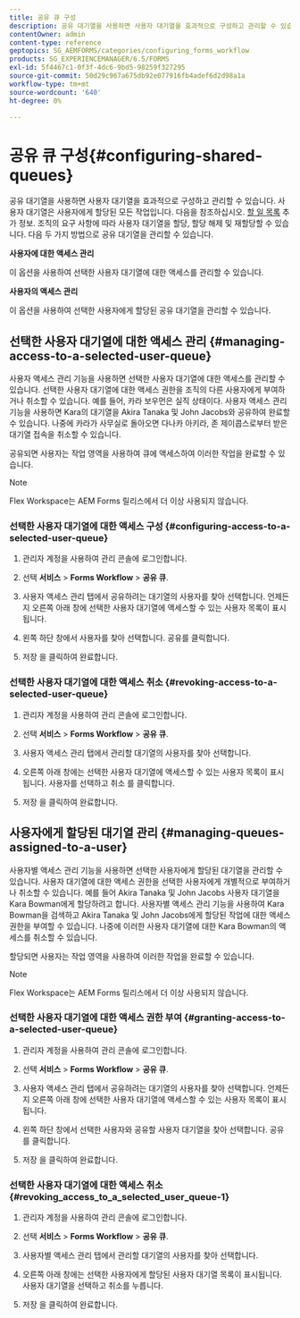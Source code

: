 ```yaml
---
title: 공유 큐 구성
description: 공유 대기열을 사용하면 사용자 대기열을 효과적으로 구성하고 관리할 수 있습니다. 공유 대기열을 구성하는 방법에 대해 알아봅니다.
contentOwner: admin
content-type: reference
geptopics: SG_AEMFORMS/categories/configuring_forms_workflow
products: SG_EXPERIENCEMANAGER/6.5/FORMS
exl-id: 5f4467c1-0f3f-4dc6-9bd5-98259f327295
source-git-commit: 50d29c967a675db92e077916fb4adef6d2d98a1a
workflow-type: tm+mt
source-wordcount: '640'
ht-degree: 0%

---
```


# 공유 큐 구성{#configuring-shared-queues}

공유 대기열을 사용하면 사용자 대기열을 효과적으로 구성하고 관리할 수 있습니다. 사용자 대기열은 사용자에게 할당된 모든 작업입니다. 다음을 참조하십시오. [할 일 목록](https://help.adobe.com/en_US/livecycle/11.0/WorkspaceHelp/WS92d06802c76abadb-2b6ab502126beb6ba2f-7ffc.2.html) 추가 정보. 조직의 요구 사항에 따라 사용자 대기열을 할당, 할당 해제 및 재할당할 수 있습니다. 다음 두 가지 방법으로 공유 대기열을 관리할 수 있습니다.

**사용자에 대한 액세스 관리**

이 옵션을 사용하여 선택한 사용자 대기열에 대한 액세스를 관리할 수 있습니다.

**사용자의 액세스 관리**

이 옵션을 사용하여 선택한 사용자에게 할당된 공유 대기열을 관리할 수 있습니다.

## 선택한 사용자 대기열에 대한 액세스 관리 {#managing-access-to-a-selected-user-queue}

사용자 액세스 관리 기능을 사용하면 선택한 사용자 대기열에 대한 액세스를 관리할 수 있습니다. 선택한 사용자 대기열에 대한 액세스 권한을 조직의 다른 사용자에게 부여하거나 취소할 수 있습니다. 예를 들어, 카라 보우먼은 실직 상태이다. 사용자 액세스 관리 기능을 사용하면 Kara의 대기열을 Akira Tanaka 및 John Jacobs와 공유하여 완료할 수 있습니다. 나중에 카라가 사무실로 돌아오면 다나카 아키라, 존 제이콥스로부터 받은 대기열 접속을 취소할 수 있습니다.

공유되면 사용자는 작업 영역을 사용하여 큐에 액세스하여 이러한 작업을 완료할 수 있습니다.

>[!NOTE]
>
>Flex Workspace는 AEM Forms 릴리스에서 더 이상 사용되지 않습니다.

### 선택한 사용자 대기열에 대한 액세스 구성 {#configuring-access-to-a-selected-user-queue}

1. 관리자 계정을 사용하여 관리 콘솔에 로그인합니다.
1. 선택 **서비스** > **Forms Workflow** > **공유 큐**.

1. 사용자 액세스 관리 탭에서 공유하려는 대기열의 사용자를 찾아 선택합니다. 언제든지 오른쪽 아래 창에 선택한 사용자 대기열에 액세스할 수 있는 사용자 목록이 표시됩니다.
1. 왼쪽 하단 창에서 사용자를 찾아 선택합니다. 공유를 클릭합니다.
1. 저장 을 클릭하여 완료합니다.

### 선택한 사용자 대기열에 대한 액세스 취소 {#revoking-access-to-a-selected-user-queue}

1. 관리자 계정을 사용하여 관리 콘솔에 로그인합니다.
1. 선택 **서비스** > **Forms Workflow** > **공유 큐**.

1. 사용자 액세스 관리 탭에서 관리할 대기열의 사용자를 찾아 선택합니다.
1. 오른쪽 아래 창에는 선택한 사용자 대기열에 액세스할 수 있는 사용자 목록이 표시됩니다. 사용자를 선택하고 취소 를 클릭합니다.
1. 저장 을 클릭하여 완료합니다.

## 사용자에게 할당된 대기열 관리 {#managing-queues-assigned-to-a-user}

사용자별 액세스 관리 기능을 사용하면 선택한 사용자에게 할당된 대기열을 관리할 수 있습니다. 사용자 대기열에 대한 액세스 권한을 선택한 사용자에게 개별적으로 부여하거나 취소할 수 있습니다. 예를 들어 Akira Tanaka 및 John Jacobs 사용자 대기열을 Kara Bowman에게 할당하려고 합니다. 사용자별 액세스 관리 기능을 사용하여 Kara Bowman을 검색하고 Akira Tanaka 및 John Jacobs에게 할당된 작업에 대한 액세스 권한을 부여할 수 있습니다. 나중에 이러한 사용자 대기열에 대한 Kara Bowman의 액세스를 취소할 수 있습니다.

할당되면 사용자는 작업 영역을 사용하여 이러한 작업을 완료할 수 있습니다.

>[!NOTE]
>
>Flex Workspace는 AEM Forms 릴리스에서 더 이상 사용되지 않습니다.

### 선택한 사용자 대기열에 대한 액세스 권한 부여 {#granting-access-to-a-selected-user-queue}

1. 관리자 계정을 사용하여 관리 콘솔에 로그인합니다.
1. 선택 **서비스** > **Forms Workflow** > **공유 큐**.

1. 사용자 액세스 관리 탭에서 공유하려는 대기열의 사용자를 찾아 선택합니다. 언제든지 오른쪽 아래 창에 선택한 사용자 대기열에 액세스할 수 있는 사용자 목록이 표시됩니다.
1. 왼쪽 하단 창에서 선택한 사용자와 공유할 사용자 대기열을 찾아 선택합니다. 공유를 클릭합니다.
1. 저장 을 클릭하여 완료합니다.

### 선택한 사용자 대기열에 대한 액세스 취소 {#revoking_access_to_a_selected_user_queue-1}

1. 관리자 계정을 사용하여 관리 콘솔에 로그인합니다.
1. 선택 **서비스** > **Forms Workflow** > **공유 큐**.

1. 사용자별 액세스 관리 탭에서 관리할 대기열의 사용자를 찾아 선택합니다.
1. 오른쪽 아래 창에는 선택한 사용자에게 할당된 사용자 대기열 목록이 표시됩니다. 사용자 대기열을 선택하고 취소를 누릅니다.
1. 저장 을 클릭하여 완료합니다.
